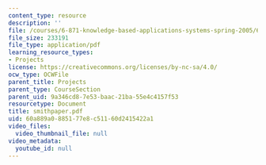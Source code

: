 ```yaml
---
content_type: resource
description: ''
file: /courses/6-871-knowledge-based-applications-systems-spring-2005/60a889a0885177e8c51160d2415422a1_smithpaper.pdf
file_size: 233191
file_type: application/pdf
learning_resource_types:
- Projects
license: https://creativecommons.org/licenses/by-nc-sa/4.0/
ocw_type: OCWFile
parent_title: Projects
parent_type: CourseSection
parent_uid: 9a346cd8-7e53-baac-21ba-55e4c4157f53
resourcetype: Document
title: smithpaper.pdf
uid: 60a889a0-8851-77e8-c511-60d2415422a1
video_files:
  video_thumbnail_file: null
video_metadata:
  youtube_id: null
---
```

